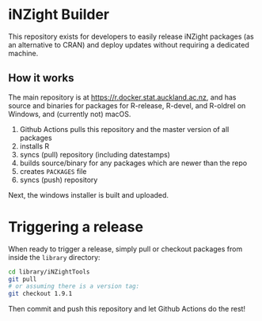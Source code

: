 # iNZight Builder

This repository exists for developers to easily release iNZight packages (as an alternative to CRAN) and deploy updates without requiring a dedicated machine.


## How it works

The main repository is at https://r.docker.stat.auckland.ac.nz, and has source and binaries for packages for R-release, R-devel, and R-oldrel on Windows, and (currently not) macOS.

1. Github Actions pulls this repository and the master version of all packages
2. installs R
3. syncs (pull) repository (including datestamps)
4. builds source/binary for any packages which are newer than the repo
5. creates `PACKAGES` file
6. syncs (push) repository

Next, the windows installer is built and uploaded.


# Triggering a release

When ready to trigger a release, simply pull or checkout packages from inside the `library` directory:
```bash
cd library/iNZightTools
git pull
# or assuming there is a version tag:
git checkout 1.9.1
```
Then commit and push this repository and let Github Actions do the rest!
